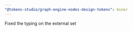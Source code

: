 ```yaml
---
"@tokens-studio/graph-engine-nodes-design-tokens": minor
---
```


Fixed the typing on the external set
